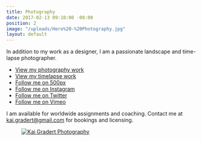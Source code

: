 ```yaml
---
title: Photography
date: 2017-02-13 09:10:00 -08:00
position: 2
image: "/uploads/Hero%20-%20Photography.jpg"
layout: default
---
```


In addition to my work as a designer, I am a passionate landscape and time-lapse photographer.

* <a href="http://photos.kaigradert.com" target="_blank" title="Kai Gradert Photography Portfolio">View my photography work</a>
* <a href="http://photos.kaigradert.com/Films" target="_blank" title="Kai Gradert Timelapse Portfolio">View my timelapse work</a>
* <a href="https://500px.com/kaigradert" target="_blank" title="Kai Gradert on 500px">Follow me on 500px</a>
* <a href="https://www.instagram.com/kaikemono/" target="_blank" title="Kai Gradert on Instagram">Follow me on Instagram</a>
* <a href="https://twitter.com/kaigradert" target="_blank" title="Kai Gradert on Twitter">Follow me on Twitter</a>
* <a href="https://vimeo.com/kaigradert" target="_blank" title="Kai Gradert on Vimeo">Follow me on Vimeo</a>

I am available for worldwide assignments and coaching. Contact me at <a href="mailto:kai.gradert@gmail.com">kai.gradert@gmail.com</a> for bookings and licensing.

<figure>
  <a href="http://photos.kaigradert.com/Photography" target="_blank" title="Kai Gradert Photography Portfolio">
    <img src="/uploads/Hero%20-%20Photography.jpg" alt="Kai Gradert Photography">
  </a>
<figcaption>
</figcaption>
</figure>